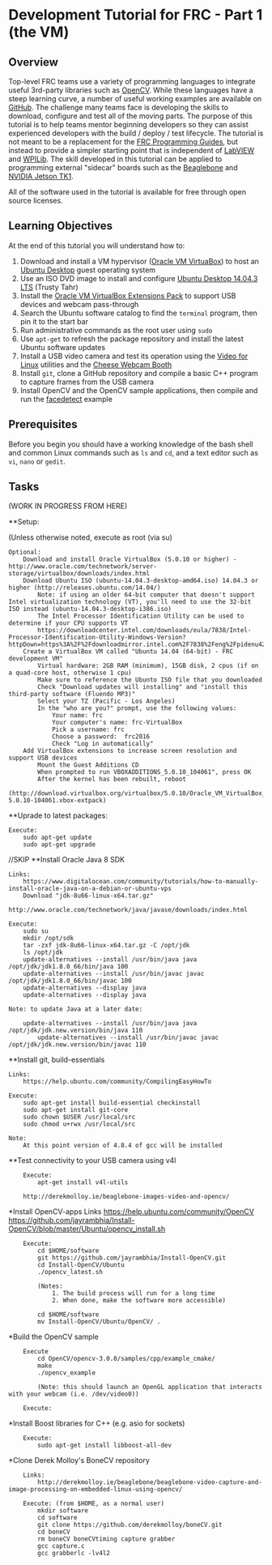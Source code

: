 # Development Tutorial for FRC - Part 1 (the VM)

## Overview

Top-level FRC teams use a variety of programming languages to integrate useful 3rd-party libraries such as [OpenCV](http://opencv.org). While these languages have a steep learning curve, a number of useful working examples are available on [GitHub](http://www.github.com). The challenge many teams face is developing the skills to download, configure and test all of the moving parts. The purpose of this tutorial is to help teams mentor beginning developers so they can assist experienced developers with the build / deploy / test lifecycle. The tutorial is not meant to be a replacement for the [FRC Programming Guides](http://wpilib.screenstepslive.com/s/4485), but instead to provide a simpler starting point that is independent of [LabVIEW](http://www.ni.com/labview/) and [WPILib](https://usfirst.collab.net/sf/projects/wpilib/).  The skill developed in this tutorial can be applied to programming external "sidecar" boards such as the [Beaglebone](http://beagleboard.org/bone) and [NVIDIA Jetson TK1](https://developer.nvidia.com/embedded/develop/hardware).

All of the software used in the tutorial is available for free through open source licenses.

## Learning Objectives

At the end of this tutorial you will understand how to:

1. Download and install a VM hypervisor ([Oracle VM VirtuaBox](https://www.virtualbox.org/)) to host an [Ubuntu Desktop](http://www.ubuntu.com/desktop) guest operating system
1. Use an ISO DVD image to install and configure [Ubuntu Desktop 14.04.3 LTS](http://www.ubuntu.com/download/desktop) (Trusty Tahr)
1. Install the [Oracle VM VirtualBox Extensions Pack](https://www.virtualbox.org/manual/ch01.html#intro-installing) to support USB devices and webcam pass-through 
1. Search the Ubuntu software catalog to find the `terminal` program, then pin it to the start bar
1. Run administrative commands as the root user using `sudo`
1. Use `apt-get` to refresh the package repository and install the latest Ubuntu software updates
1. Install a USB video camera and test its operation using the [Video for Linux](http://www.linuxtv.org/) utilities and the [Cheese Webcam Booth](https://wiki.gnome.org/Apps/Cheese)
1. Install `git`, clone a GitHub repository and compile a basic C++ program to capture frames from the USB camera
1. Install OpenCV and the OpenCV sample applications, then compile and run the [facedetect](http://docs.opencv.org/master/d7/d8b/tutorial_py_face_detection.html#gsc.tab=0) example

## Prerequisites

Before you begin you should have a working knowledge of the bash shell and common Linux commands such as `ls` and `cd`, and a text editor such as `vi`, `nano` or `gedit`. 

## Tasks

(WORK IN PROGRESS FROM HERE)

**Setup:

(Unless otherwise noted, execute as root (via su)

	Optional:
		Download and install Oracle VirtualBox (5.0.10 or higher) - http://www.oracle.com/technetwork/server-storage/virtualbox/downloads/index.html
		Download Ubuntu ISO (ubuntu-14.04.3-desktop-amd64.iso) 14.04.3 or higher (http://releases.ubuntu.com/14.04/)
			Note: if using an older 64-bit computer that doesn't support Intel virtualization technology (VT), you'll need to use the 32-bit ISO instead (ubuntu-14.04.3-desktop-i386.iso)
			The Intel Processor Identification Utility can be used to determine if your CPU supports VT
			https://downloadcenter.intel.com/downloads/eula/7838/Intel-Processor-Identification-Utility-Windows-Version?httpDown=https%3A%2F%2Fdownloadmirror.intel.com%2F7838%2Feng%2Fpidenu42.msi
		Create a VirtualBox VM called "Ubuntu 14.04 (64-bit) - FRC development VM"
			Virtual hardware: 2GB RAM (minimum), 15GB disk, 2 cpus (if on a quad-core host, otherwise 1 cpu)
			Make sure to reference the Ubunto ISO file that you downloaded
			Check "Download updates will installing" and "install this third-party software (Fluendo MP3)"
			Select your TZ (Pacific - Los Angeles)
			In the "who are you?" prompt, use the following values:
				Your name: frc
				Your computer's name: frc-VirtualBox
				Pick a username: frc
				Choose a password:  frc2016
				Check "Log in automatically"
		Add VirtualBox extensions to increase screen resolution and support USB devices
        	Mount the Guest Additions CD
            When prompted to run VBOXADDITIONS_5.0.10_104061", press OK
            After the kernel has been rebuilt, reboot
        (http://download.virtualbox.org/virtualbox/5.0.10/Oracle_VM_VirtualBox_Extension_Pack-5.0.10-104061.vbox-extpack)

**Uprade to latest packages:

	Execute:
		sudo apt-get update	
		sudo apt-get upgrade

//SKIP
**Install Oracle Java 8 SDK 

	Links:
		https://www.digitalocean.com/community/tutorials/how-to-manually-install-oracle-java-on-a-debian-or-ubuntu-vps
		Download "jdk-8u66-linux-x64.tar.gz"
			http://www.oracle.com/technetwork/java/javase/downloads/index.html

	Execute:
		sudo su
		mkdir /opt/sdk
		tar -zxf jdk-8u66-linux-x64.tar.gz -C /opt/jdk
		ls /opt/jdk
		update-alternatives --install /usr/bin/java java /opt/jdk/jdk1.8.0_66/bin/java 100
		update-alternatives --install /usr/bin/javac javac /opt/jdk/jdk1.8.0_66/bin/javac 100
		update-alternatives --display java
		update-alternatives --display java

	Note: to update Java at a later date:

		update-alternatives --install /usr/bin/java java /opt/jdk/jdk.new.version/bin/java 110
    		update-alternatives --install /usr/bin/javac javac /opt/jdk/jdk.new.version/bin/javac 110

**Install git, build-essentials

	Links:
		https://help.ubuntu.com/community/CompilingEasyHowTo

	Execute:
		sudo apt-get install build-essential checkinstall
		sudo apt-get install git-core
		sudo chown $USER /usr/local/src
		sudo chmod u+rwx /usr/local/src

	Note:
		At this point version of 4.8.4 of gcc will be installed

**Test connectivity to your USB camera using v4l

		Execute:
			apt-get install v4l-utils
			
		http://derekmolloy.ie/beaglebone-images-video-and-opencv/

		
*Install OpenCV-apps
		Links
			https://help.ubuntu.com/community/OpenCV
			https://github.com/jayrambhia/Install-OpenCV/blob/master/Ubuntu/opencv_install.sh

		Execute:
			cd $HOME/software
			git https://github.com/jayrambhia/Install-OpenCV.git
			cd Install-OpenCV/Ubuntu
			./opencv_latest.sh

			(Notes: 
				1. The build process will run for a long time
				2. When done, make the software more accessible)

			cd $HOME/software
			mv Install-OpenCV/Ubuntu/OpenCV/ .
		
*Build the OpenCV sample

		Execute
			cd OpenCV/opencv-3.0.0/samples/cpp/example_cmake/
			make
			./opencv_example

			(Note: this should launch an OpenGL application that interacts with your webcam (i.e. /dev/video0))

		Execute:
			
*Install Boost libraries for C++ (e.g. asio for sockets)

		Execute:
			sudo apt-get install libboost-all-dev
			
*Clone Derek Molloy's BoneCV repository

		Links:
			http://derekmolloy.ie/beaglebone/beaglebone-video-capture-and-image-processing-on-embedded-linux-using-opencv/

		Execute: (from $HOME, as a normal user)
			mkdir software
			cd software
			git clone https://github.com/derekmolloy/boneCV.git
			cd boneCV
			rm boneCV boneCVtiming capture grabber
			gcc capture.c
			gcc grabberlc -lv4l2
			
